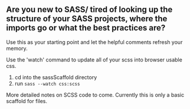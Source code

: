 ## Are you new to SASS/ tired of looking up the structure of your SASS projects, where the imports go or what the best practices are? 

Use this as your starting point and let the helpful comments refresh your memory.


Use the 'watch' command to update all of your scss into browser usable css. 

1. cd into the sassScaffold directory
2. run `sass --watch css:scss`



More detailed notes on SCSS code to come. Currently this is only a basic scaffold for files. 